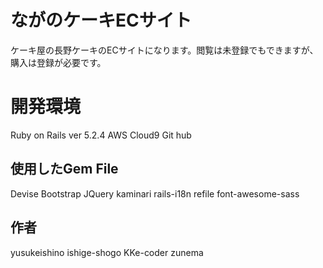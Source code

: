 # ながのケーキECサイト

ケーキ屋の長野ケーキのECサイトになります。閲覧は未登録でもできますが、
購入は登録が必要です。

# 開発環境
Ruby on Rails ver 5.2.4
AWS Cloud9
Git hub

## 使用したGem File

Devise
Bootstrap
JQuery
kaminari
rails-i18n
refile
font-awesome-sass

## 作者

yusukeishino
ishige-shogo
KKe-coder
zunema